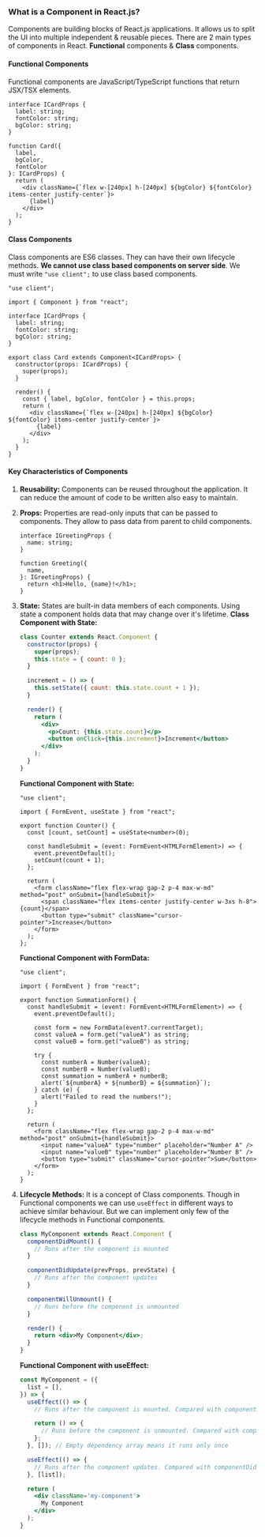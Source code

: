 ### What is a Component in React.js?

Components are building blocks of React.js applications. It allows us to split the UI into multiple independent & reusable pieces. There are 2 main types of components in React. **Functional** components & **Class** components.

#### Functional Components

Functional components are JavaScript/TypeScript functions that return JSX/TSX elements.

```tsx
interface ICardProps {
  label: string;
  fontColor: string;
  bgColor: string;
}

function Card({
  label,
  bgColor,
  fontColor
}: ICardProps) {
  return (
    <div className={`flex w-[240px] h-[240px] ${bgColor} ${fontColor} items-center justify-center`}>
      {label}
    </div>
  );
}
```

#### Class Components

Class components are ES6 classes. They can have their own lifecycle methods. **We cannot use class based components on server side**. We must write `"use client";` to use class based components.

```tsx
"use client";

import { Component } from "react";

interface ICardProps {
  label: string;
  fontColor: string;
  bgColor: string;
}

export class Card extends Component<ICardProps> {
  constructor(props: ICardProps) {
    super(props);
  }

  render() {
    const { label, bgColor, fontColor } = this.props;
    return (
      <div className={`flex w-[240px] h-[240px] ${bgColor} ${fontColor} items-center justify-center`}>
        {label}
      </div>
    );
  }
}
```

#### Key Characteristics of Components

1. **Reusability:** Components can be reused throughout the application. It can reduce the amount of code to be written also easy to maintain.
2. **Props:** Properties are read-only inputs that can be passed to components. They allow to pass data from parent to child components.
    ```tsx
    interface IGreetingProps {
      name: string;
    }

    function Greeting({
      name,
    }: IGreetingProps) {
      return <h1>Hello, {name}!</h1>;
    }
    ```
3. **State:** States are built-in data members of each components. Using state a component holds data that may change over it's lifetime.
    **Class Component with State:**
    ```jsx
    class Counter extends React.Component {
      constructor(props) {
        super(props);
        this.state = { count: 0 };
      }

      increment = () => {
        this.setState({ count: this.state.count + 1 });
      }

      render() {
        return (
          <div>
            <p>Count: {this.state.count}</p>
            <button onClick={this.increment}>Increment</button>
          </div>
        );
      }
    }
    ```

    **Functional Component with State:**
    ```tsx
    "use client";

    import { FormEvent, useState } from "react";

    export function Counter() {
      const [count, setCount] = useState<number>(0);

      const handleSubmit = (event: FormEvent<HTMLFormElement>) => {
        event.preventDefault();
        setCount(count + 1);
      };

      return (
        <form className="flex flex-wrap gap-2 p-4 max-w-md" method="post" onSubmit={handleSubmit}>
          <span className="flex items-center justify-center w-3xs h-8">{count}</span>
          <button type="submit" className="cursor-pointer">Increase</button>
        </form>
      );
    };
    ```

    **Functional Component with FormData:**
    ```tsx
    "use client";

    import { FormEvent } from "react";

    export function SummationForm() {
      const handleSubmit = (event: FormEvent<HTMLFormElement>) => {
        event.preventDefault();

        const form = new FormData(event?.currentTarget);
        const valueA = form.get("valueA") as string;
        const valueB = form.get("valueB") as string;

        try {
          const numberA = Number(valueA);
          const numberB = Number(valueB);
          const summation = numberA + numberB;
          alert(`${numberA} + ${numberB} = ${summation}`);
        } catch (e) {
          alert("Failed to read the numbers!");
        }
      };

      return (
        <form className="flex flex-wrap gap-2 p-4 max-w-md" method="post" onSubmit={handleSubmit}>
          <input name="valueA" type="number" placeholder="Number A" />
          <input name="valueB" type="number" placeholder="Number B" />
          <button type="submit" className="cursor-pointer">Sum</button>
        </form>
      );
    }
    ```
4. **Lifecycle Methods:** It is a concept of Class components. Though in Functional components we can use `useEffect` in different ways to achieve similar behaviour. But we can implement only few of the lifecycle methods in Functional components.
    ```jsx
    class MyComponent extends React.Component {
      componentDidMount() {
        // Runs after the component is mounted
      }

      componentDidUpdate(prevProps, prevState) {
        // Runs after the component updates
      }

      componentWillUnmount() {
        // Runs before the component is unmounted
      }

      render() {
        return <div>My Component</div>;
      }
    }
    ```

    **Functional Component with useEffect:**
    ```jsx
    const MyComponent = ({
      list = [],
    }) => {
      useEffect(() => {
        // Runs after the component is mounted. Compared with componentDidMount.

        return () => {
          // Runs before the component is unmounted. Compared with componentWillUnmount.
        };
      }, []); // Empty dependency array means it runs only once

      useEffect(() => {
        // Runs after the component updates. Compared with componentDidUpdate.
      }, [list]);

      return (
        <div className='my-component'>
          My Component
        </div>
      );
    }
    ```